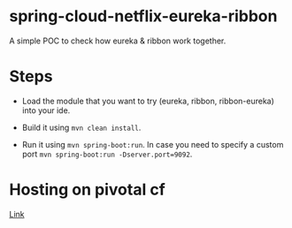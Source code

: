 spring-cloud-netflix-eureka-ribbon
==================================

A simple POC to check how eureka & ribbon work together.

Steps
=====

- Load the module that you want to try (eureka, ribbon, ribbon-eureka) into your ide.

- Build it using `mvn clean install`.

- Run it using `mvn spring-boot:run`. In case you need to specify a custom port `mvn spring-boot:run -Dserver.port=9092`.

Hosting on pivotal cf
=====================

[Link](eureka/README.md)